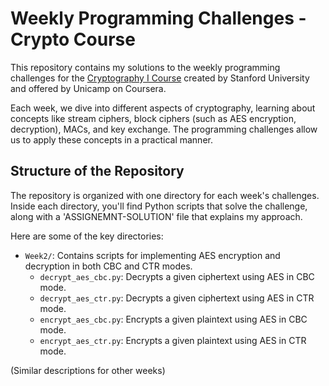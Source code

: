 # Weekly Programming Challenges - Crypto Course

This repository contains my solutions to the weekly programming challenges for the [Cryptography I Course](https://www.coursera.org/learn/crypto) created by Stanford University and offered by Unicamp on Coursera.

Each week, we dive into different aspects of cryptography, learning about concepts like stream ciphers, block ciphers (such as AES encryption, decryption), MACs, and key exchange. The programming challenges allow us to apply these concepts in a practical manner.

## Structure of the Repository

The repository is organized with one directory for each week's challenges. Inside each directory, you'll find Python scripts that solve the challenge, along with a 'ASSIGNEMNT-SOLUTION' file that explains my approach.

Here are some of the key directories:

- `Week2/`: Contains scripts for implementing AES encryption and decryption in both CBC and CTR modes.
    - `decrypt_aes_cbc.py`: Decrypts a given ciphertext using AES in CBC mode.
    - `decrypt_aes_ctr.py`: Decrypts a given ciphertext using AES in CTR mode.
    - `encrypt_aes_cbc.py`: Encrypts a given plaintext using AES in CBC mode.
    - `encrypt_aes_ctr.py`: Encrypts a given plaintext using AES in CTR mode.

(Similar descriptions for other weeks)
